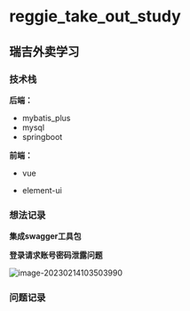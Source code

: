 # reggie_take_out_study
## 瑞吉外卖学习 

### 技术栈
**后端：**

- mybatis_plus
- mysql
- springboot

**前端：**

- vue

- element-ui

### 想法记录

**集成swagger工具包**

**登录请求账号密码泄露问题**

![image-20230214103503990](C:\Users\Administrator\AppData\Roaming\Typora\typora-user-images\image-20230214103503990.png)

### 问题记录
